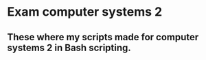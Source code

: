 # Exam computer systems 2

## These where my scripts made for computer systems 2 in Bash scripting.

